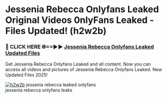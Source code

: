 # Jessenia Rebecca Onlyfans Leaked Original Videos 0nlyFans Leaked - Files Updated! (h2w2b)

<h3>🔴 CLICK HERE 🌐==►► <a href="https://tinyurl.com/2jnfzry5" rel="nofollow">Jessenia Rebecca Onlyfans Leaked Updated Files</a></h3>

Get Jessenia Rebecca Onlyfans Leaked and all content. Now you can access all videos and pictures of Jessenia Rebecca Onlyfans Leaked. New Updated Files 2025!

[![h2w2b](https://i.imgur.com/GyGTBgg.gif)](https://tinyurl.com/2jnfzry5)
jessenia rebecca leaked onlyfans<br>
jessenia rebecca onlyfans leaks